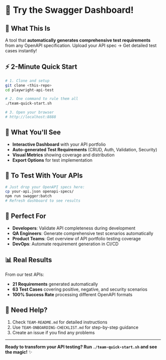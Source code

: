 # 🚀 Try the Swagger Dashboard!

## 🎯 What This Is
A tool that **automatically generates comprehensive test requirements** from any OpenAPI specification. Upload your API spec → Get detailed test cases instantly!

## ⚡ 2-Minute Quick Start

```bash
# 1. Clone and setup
git clone <this-repo>
cd playwright-api-test

# 2. One command to rule them all
./team-quick-start.sh

# 3. Open your browser
# http://localhost:8888
```

## 🧪 What You'll See

- **Interactive Dashboard** with your API portfolio
- **Auto-generated Test Requirements** (CRUD, Auth, Validation, Security)
- **Visual Metrics** showing coverage and distribution
- **Export Options** for test implementation

## 📁 To Test With Your APIs

```bash
# Just drop your OpenAPI specs here:
cp your-api.json openapi-specs/
npm run swagger:batch
# Refresh dashboard to see results
```

## 🎯 Perfect For

- **Developers**: Validate API completeness during development
- **QA Engineers**: Generate comprehensive test scenarios automatically  
- **Product Teams**: Get overview of API portfolio testing coverage
- **DevOps**: Automate requirement generation in CI/CD

## 📊 Real Results

From our test APIs:
- **21 Requirements** generated automatically
- **63 Test Cases** covering positive, negative, and security scenarios  
- **100% Success Rate** processing different OpenAPI formats

## 🤝 Need Help?

1. Check `TEAM-README.md` for detailed instructions
2. Use `TEAM-ONBOARDING-CHECKLIST.md` for step-by-step guidance
3. Create an issue if you find any problems

---

**Ready to transform your API testing? Run `./team-quick-start.sh` and see the magic!** ✨
